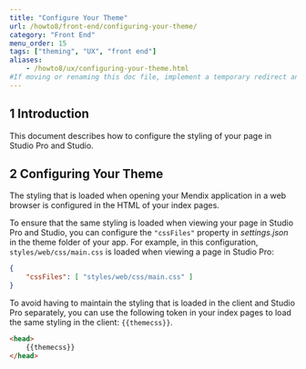 ```yaml
---
title: "Configure Your Theme"
url: /howto8/front-end/configuring-your-theme/
category: "Front End"
menu_order: 15
tags: ["theming", "UX", "front end"]
aliases:
    - /howto8/ux/configuring-your-theme.html
#If moving or renaming this doc file, implement a temporary redirect and let the respective team know they should update the URL in the product. See Mapping to Products for more details.
---
```


## 1 Introduction

This document describes how to configure the styling of your page in Studio Pro and Studio.

## 2 Configuring Your Theme

The styling that is loaded when opening your Mendix application in a web browser is configured in the HTML of your index pages.

To ensure that the same styling is loaded when viewing your page in Studio Pro and Studio, you can configure the `"cssFiles"` property in *settings.json* in the theme folder of your app. For example, in this configuration, `styles/web/css/main.css` is loaded when viewing a page in Studio Pro:

```json
{
    "cssFiles": [ "styles/web/css/main.css" ]
}
```

To avoid having to maintain the styling that is loaded in the client and Studio Pro separately, you can use the following token in your index pages to load the same styling in the client: `{{themecss}}`.

```html
<head>
    {{themecss}}
</head>
```
